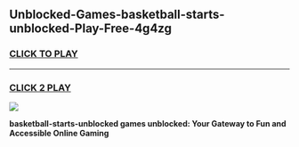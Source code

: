 
## Unblocked-Games-basketball-starts-unblocked-Play-Free-4g4zg
<h3>
<a href="https://premium76.site?title=basketball-starts-unblocked&ref=20M">CLICK TO PLAY</a></h3>
<hr>

<h3>
<a href="https://premium76.site?title=basketball-starts-unblocked&ref=20M">CLICK 2 PLAY</a>
  
</h3>

<a href="https://premium76.site?title=basketball-starts-unblocked&ref=19M"><img src="https://clearcache.store/games.png"></a>


**basketball-starts-unblocked games unblocked: Your Gateway to Fun and Accessible Online Gaming**
